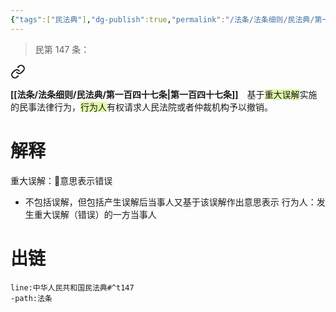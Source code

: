 ```yaml
---
{"tags":["民法典"],"dg-publish":true,"permalink":"/法条/法条细则/民法典/第一百四十七条/","dgPassFrontmatter":true,"created":"2024-11-17T17:39:01.912+08:00","updated":"2024-11-18T12:04:13.702+08:00"}
---
```


>民第 147 条：
<div class="transclusion internal-embed is-loaded"><a class="markdown-embed-link" href="/////#t147" aria-label="Open link"><svg xmlns="http://www.w3.org/2000/svg" width="24" height="24" viewBox="0 0 24 24" fill="none" stroke="currentColor" stroke-width="2" stroke-linecap="round" stroke-linejoin="round" class="svg-icon lucide-link"><path d="M10 13a5 5 0 0 0 7.54.54l3-3a5 5 0 0 0-7.07-7.07l-1.72 1.71"></path><path d="M14 11a5 5 0 0 0-7.54-.54l-3 3a5 5 0 0 0 7.07 7.07l1.71-1.71"></path></svg></a><div class="markdown-embed">



**[[法条/法条细则/民法典/第一百四十七条\|第一百四十七条]]**　基于<span style="background:rgba(205, 244, 105, 0.55)">重大误解</span>实施的民事法律行为，<span style="background:rgba(205, 244, 105, 0.55)">行为人</span>有权请求人民法院或者仲裁机构予以撤销。 

</div></div>

# 解释
重大误解：📍意思表示错误
- 不包括误解，但包括产生误解后当事人又基于该误解作出意思表示
行为人：发生重大误解（错误）的一方当事人
# 出链
```query
line:中华人民共和国民法典#^t147
-path:法条
```
